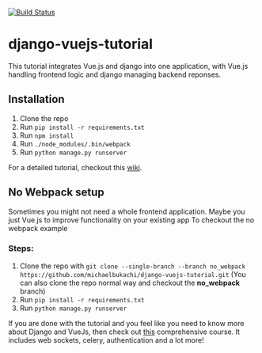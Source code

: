 [![Build Status](https://travis-ci.com/michaelbukachi/django-vuejs-tutorial.svg?branch=master)](https://travis-ci.com/michaelbukachi/django-vuejs-tutorial)

# django-vuejs-tutorial
This tutorial integrates Vue.js and django into one application, with Vue.js handling frontend logic and django managing backend reponses.

## Installation
1. Clone the repo
2. Run `pip install -r requirements.txt`
3. Run `npm install`
4. Run `./node_modules/.bin/webpack`
3. Run `python manage.py runserver`

For a detailed tutorial, checkout this [wiki](https://github.com/michaelbukachi/django-vuejs-tutorial/wiki/Django-Vue.js-Integration-Tutorial).

## No Webpack setup
Sometimes you might not need a whole frontend application. Maybe you just Vue.js to improve functionality on your existing app
To checkout the no webpack example
### Steps:
1. Clone the repo with `git clone --single-branch --branch no_webpack https://github.com/michaelbukachi/django-vuejs-tutorial.git` (You can also clone the repo normal way and checkout the **no_webpack** branch)
2. Run `pip install -r requirements.txt`
3. Run `python manage.py runserver`

If you are done with the tutorial and you feel like you need to know more about Django and VueJs, then check out [this](https://courses.djangowaves.com/?wpam_id=4) comprehensive course. It includes web sockets, celery, authentication and a lot more!
